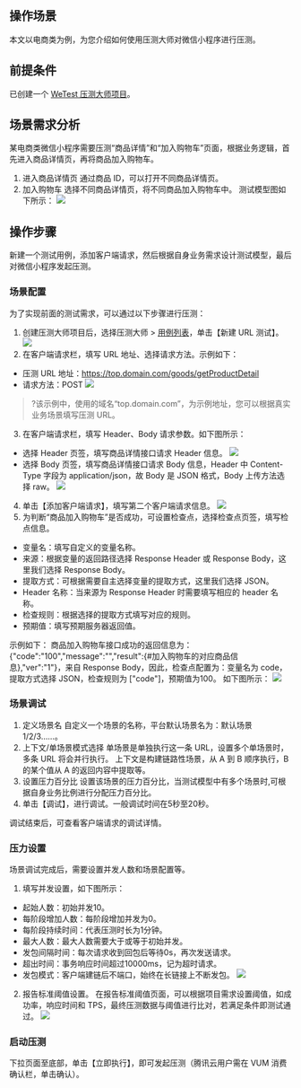 ## 操作场景
本文以电商类为例，为您介绍如何使用压测大师对微信小程序进行压测。


## 前提条件
已创建一个 [WeTest 压测大师项目](https://console.qcloud.com/wetest/master)。


## 场景需求分析
某电商类微信小程序需要压测“商品详情”和“加入购物车”页面，根据业务逻辑，首先进入商品详情页，再将商品加入购物车。
1. 进入商品详情页
通过商品 ID，可以打开不同商品详情页。
2. 加入购物车
选择不同商品详情页，将不同商品加入购物车中。
测试模型图如下所示：
![](https://main.qcloudimg.com/raw/9ec7d44c8255266212ea2c05d955076a.png)


## 操作步骤
新建一个测试用例，添加客户端请求，然后根据自身业务需求设计测试模型，最后对微信小程序发起压测。

 

### 场景配置
为了实现前面的测试需求，可以通过以下步骤进行压测：
1. 创建压测大师项目后，选择压测大师 > [用例列表](https://console.qcloud.com/wetest/master/testcase)，单击【新建 URL 测试】。
![](https://main.qcloudimg.com/raw/750c381d128f851a87833e6e81fd4f04.png)
2. 在客户端请求栏，填写 URL 地址、选择请求方法。示例如下：
 -  压测 URL 地址：https://top.domain.com/goods/getProductDetail
 -  请求方法：POST
![](https://main.qcloudimg.com/raw/3bf639fbdd5c58a50cebaabdb80d1844.png)
>?该示例中，使用的域名“top.domain.com”，为示例地址，您可以根据真实业务场景填写压测 URL。
3. 在客户端请求栏，填写 Header、Body 请求参数。如下图所示：
 - 选择 Header 页签，填写商品详情接口请求 Header 信息。
![](https://main.qcloudimg.com/raw/a8fb33284a1e83d2af98dba51de62b61.jpg)
 - 选择 Body 页签，填写商品详情接口请求 Body 信息，Header 中 Content-Type 字段为 application/json，故 Body 是 JSON 格式，Body 上传方法选择 raw。
![](https://main.qcloudimg.com/raw/378c592f8fd5c1eadc5dba454e028dc0.jpg)
4. 单击【添加客户端请求】，填写第二个客户端请求信息。
![](https://main.qcloudimg.com/raw/690a3074ad854c708f8c2f9e3080bf2d.jpg)
5. 为判断“商品加入购物车”是否成功，可设置检查点，选择检查点页签，填写检点信息。
 - 变量名：填写自定义的变量名称。
 - 来源：根据变量的返回路径选择 Response Header 或 Response Body，这里我们选择 Response Body。
 - 提取方式：可根据需要自主选择变量的提取方式，这里我们选择 JSON。
 - Header 名称：当来源为 Response Header 时需要填写相应的 header 名称。
 - 检查规则：根据选择的提取方式填写对应的规则。
 - 预期值：填写预期服务器返回值。
 
 示例如下：
 商品加入购物车接口成功的返回信息为：
{"code":"100","message":"","result":{#加入购物车的对应商品信息},"ver":"1"}，来自 Response Body，因此，检查点配置为：变量名为 code，提取方式选择 JSON，检查规则为 ["code"]，预期值为100。
 如下图所示：
 ![](https://main.qcloudimg.com/raw/39e899ce9a64ca86edef628fee7bcbd9.jpg)
 
### 场景调试
1. 定义场景名
自定义一个场景的名称，平台默认场景名为：默认场景1/2/3……。
2. 上下文/单场景模式选择
单场景是单独执行这一条 URL，设置多个单场景时，多条 URL 将会并行执行。
上下文是构建链路性场景，从 A 到 B 顺序执行，B 的某个值从 A 的返回内容中提取等。
3. 设置压力百分比
设置该场景的压力百分比，当测试模型中有多个场景时,可根据自身业务比例进行分配压力百分比。
4. 单击【调试】，进行调试。一般调试时间在5秒至20秒。

调试结束后，可查看客户端请求的调试详情。 

### 压力设置
场景调试完成后，需要设置并发人数和场景配置等。
1. 填写并发设置，如下图所示：
 - 起始人数：初始并发10。
 - 每阶段增加人数：每阶段增加并发为0。
 - 每阶段持续时间：代表压测时长为1分钟。
 - 最大人数：最大人数需要大于或等于初始并发。
 - 发包间隔时间：每次请求收到回包后等待0s，再次发送请求。
 - 超出时间：事务响应时间超过10000ms，记为超时请求。
 - 发包模式：客户端建链后不端口，始终在长链接上不断发包。
![](https://main.qcloudimg.com/raw/d79f2332294947889d7661a475b42110.jpg)
2. 报告标准阈值设置。
在报告标准阈值页面，可以根据项目需求设置阈值，如成功率，响应时间和 TPS，最终压测数据与阈值进行比对，若满足条件即测试通过。
 ![](https://main.qcloudimg.com/raw/70a305ed414e29c2dc689bb2699e46ea.jpg)
 
### 启动压测
下拉页面至底部，单击【立即执行】，即可发起压测（腾讯云用户需在 VUM 消费确认栏，单击确认）。
